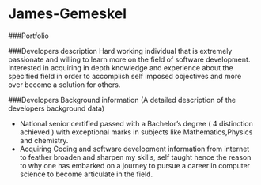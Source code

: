 # James-Gemeskel

###Portfolio

###Developers description
Hard working individual that is extremely passionate and willing to learn more on the field of software development. Interested in acquiring in depth knowledge and experience about the specified field in order to accomplish self imposed objectives and more over become a solution for others.

###Developers Background information
(A detailed description of the developers background data)
- National senior certified passed with a Bachelor’s degree ( 4 distinction achieved ) with exceptional marks in subjects like Mathematics,Physics and chemistry.
- Acquiring Coding and software development information from internet to feather broaden and sharpen my skills, self taught hence the reason to why one has embarked on a journey to pursue a career in computer science to become articulate in the field.
